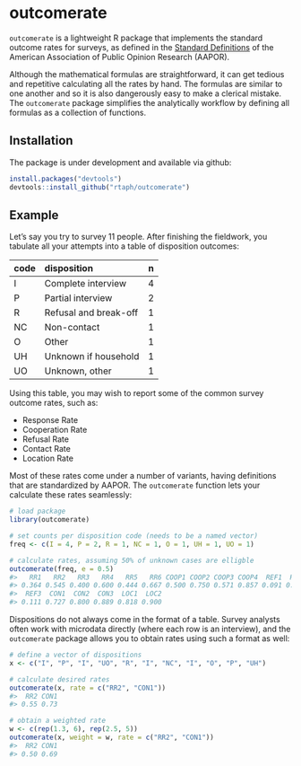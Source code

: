 
<!-- README.md is generated from README.Rmd. Please edit that file -->

# outcomerate

`outcomerate` is a lightweight R package that implements the standard
outcome rates for surveys, as defined in the [Standard
Definitions](https://www.aapor.org/Standards-Ethics/Standard-Definitions-\(1\).aspx)
of the American Association of Public Opinion Research (AAPOR).

Although the mathematical formulas are straightforward, it can get
tedious and repetitive calculating all the rates by hand. The formulas
are similar to one another and so it is also dangerously easy to make a
clerical mistake. The `outcomerate` package simplifies the analytically
workflow by defining all formulas as a collection of functions.

## Installation

The package is under development and available via github:

``` r
install.packages("devtools")
devtools::install_github("rtaph/outcomerate")
```

## Example

Let’s say you try to survey 11 people. After finishing the fieldwork,
you tabulate all your attempts into a table of disposition outcomes:

| code | disposition           | n |
| :--- | :-------------------- | -: |
| I    | Complete interview    | 4 |
| P    | Partial interview     | 2 |
| R    | Refusal and break-off | 1 |
| NC   | Non-contact           | 1 |
| O    | Other                 | 1 |
| UH   | Unknown if household  | 1 |
| UO   | Unknown, other        | 1 |

Using this table, you may wish to report some of the common survey
outcome rates, such as:

  - Response Rate
  - Cooperation Rate
  - Refusal Rate
  - Contact Rate
  - Location Rate

Most of these rates come under a number of variants, having definitions
that are standardized by AAPOR. The `outcomerate` function lets your
calculate these rates seamlessly:

``` r
# load package
library(outcomerate)

# set counts per disposition code (needs to be a named vector)
freq <- c(I = 4, P = 2, R = 1, NC = 1, O = 1, UH = 1, UO = 1)

# calculate rates, assuming 50% of unknown cases are elligble
outcomerate(freq, e = 0.5)
#>   RR1   RR2   RR3   RR4   RR5   RR6 COOP1 COOP2 COOP3 COOP4  REF1  REF2 
#> 0.364 0.545 0.400 0.600 0.444 0.667 0.500 0.750 0.571 0.857 0.091 0.100 
#>  REF3  CON1  CON2  CON3  LOC1  LOC2 
#> 0.111 0.727 0.800 0.889 0.818 0.900
```

Dispositions do not always come in the format of a table. Survey
analysts often work with microdata directly (where each row is an
interview), and the `outcomerate` package allows you to obtain rates
using such a format as well:

``` r
# define a vector of dispositions
x <- c("I", "P", "I", "UO", "R", "I", "NC", "I", "O", "P", "UH")

# calculate desired rates
outcomerate(x, rate = c("RR2", "CON1"))
#>  RR2 CON1 
#> 0.55 0.73

# obtain a weighted rate
w <- c(rep(1.3, 6), rep(2.5, 5))
outcomerate(x, weight = w, rate = c("RR2", "CON1"))
#>  RR2 CON1 
#> 0.50 0.69
```
